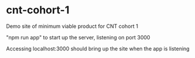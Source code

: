 # cnt-cohort-1
Demo site of minimum viable product for CNT cohort 1

"npm run app" to start up the server, listening on port 3000

Accessing localhost:3000 should bring up the site when the app is listening
